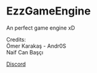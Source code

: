 # EzzGameEngine
An perfect game engine xD

Credits:<br/>
Ömer Karakaş - Andr0S<br/>
Naif Can Başçı

<a href="https://discord.gg/aB6eYvDYF8">Discord</a>
